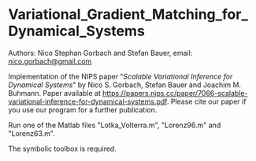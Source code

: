 # Variational_Gradient_Matching_for_Dynamical_Systems

Authors: Nico Stephan Gorbach and Stefan Bauer, email: nico.gorbach@gmail.com

Implementation of the NIPS paper "*Scalable Variational Inference for Dynamical Systems*" by Nico S. Gorbach, Stefan Bauer and Joachim M. Buhmann.
Paper available at <https://papers.nips.cc/paper/7066-scalable-variational-inference-for-dynamical-systems.pdf>.
Please cite our paper if you use our program for a further publication.

Run one of the Matlab files "Lotka_Volterra.m", "Lorenz96.m" and "Lorenz63.m".

The symbolic toolbox is required.